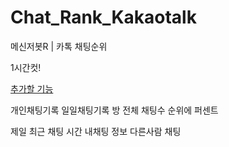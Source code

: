 # Chat_Rank_Kakaotalk
메신저봇R | 카톡 채팅순위

1시간컷! 


[추가할 기능](일요일에할거임)

개인채팅기록
일일채팅기록
방 전체 채팅수
순위에 퍼센트

제일 최근 채팅 시간
내채팅 정보
다른사람 채팅 


